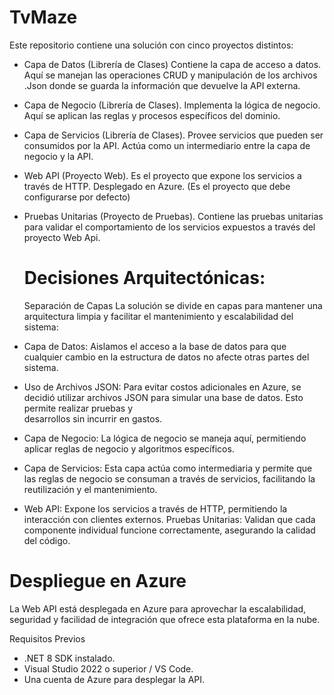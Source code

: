 # TvMaze

Este repositorio contiene una solución con cinco proyectos distintos:

-	Capa de Datos (Librería de Clases)
    Contiene la capa de acceso a datos. Aquí se manejan las operaciones CRUD y manipulación de los archivos .Json donde se guarda la información que devuelve la API externa.
	
-	Capa de Negocio (Librería de Clases).
	Implementa la lógica de negocio. Aquí se aplican las reglas y procesos específicos del dominio.
	
-	Capa de Servicios (Librería de Clases).
	Provee servicios que pueden ser consumidos por la API. Actúa como un intermediario entre la capa de negocio y la API.
	
-	Web API (Proyecto Web).
    	Es el proyecto que expone los servicios a través de HTTP. Desplegado en Azure. (Es el proyecto que debe configurarse por defecto)
	
-	Pruebas Unitarias (Proyecto de Pruebas).
	Contiene las pruebas unitarias para validar el comportamiento de los servicios expuestos a través del proyecto Web Api.
	

	# Decisiones Arquitectónicas:
	Separación de Capas
	La solución se divide en capas para mantener una arquitectura limpia y facilitar el mantenimiento y escalabilidad del sistema:

-	Capa de Datos: Aislamos el acceso a la base de datos para que cualquier cambio en la estructura de datos no afecte otras partes del sistema.
-	Uso de Archivos JSON: Para evitar costos adicionales en Azure, se decidió utilizar archivos JSON para simular una base de datos. Esto permite realizar pruebas y   
  	desarrollos sin incurrir en gastos.
- 	Capa de Negocio: La lógica de negocio se maneja aquí, permitiendo aplicar reglas de negocio y algoritmos específicos.
- 	Capa de Servicios: Esta capa actúa como intermediaria y permite que las reglas de negocio se consuman a través de servicios, facilitando la reutilización y el 
  	mantenimiento.
- 	Web API: Expone los servicios a través de HTTP, permitiendo la interacción con clientes externos.
	Pruebas Unitarias: Validan que cada componente individual funcione correctamente, asegurando la calidad del código.

# Despliegue en Azure
La Web API está desplegada en Azure para aprovechar la escalabilidad, seguridad y facilidad de integración que ofrece esta plataforma en la nube.
	
Requisitos Previos
-	.NET 8 SDK instalado.
-	Visual Studio 2022 o superior /  VS Code.
-	Una cuenta de Azure para desplegar la API.
